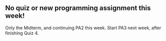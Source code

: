 ## No quiz or new programming assignment this week!

Only the Midterm, and continuing PA2 this week. Start PA3 next week, after finishing Quiz 4.
